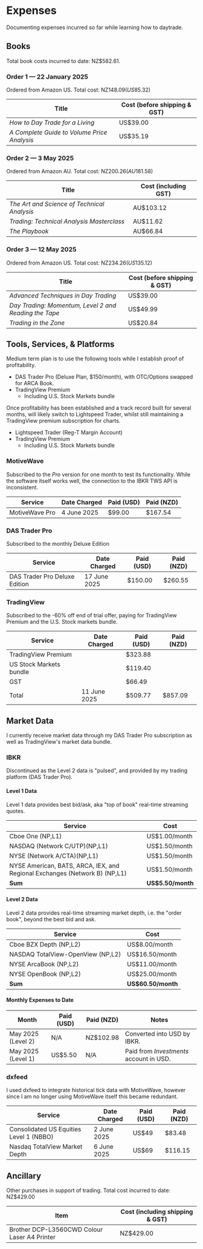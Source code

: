 # Expenses

Documenting expenses incurred so far while learning how to daytrade.

## Books

Total book costs incurred to date: NZ$582.61.

### Order 1 — 22 January 2025

Ordered from Amazon US. Total cost: NZ$148.09 (US$85.32)

| Title                                       | Cost (before shipping & GST) |
| ------------------------------------------- | ---------------------------- |
| _How to Day Trade for a Living_             | US$39.00                     |
| _A Complete Guide to Volume Price Analysis_ | US$35.19                     |
 
### Order 2 — 3 May 2025

Ordered from Amazon AU. Total cost: NZ$200.26 (AU$181.58)

| Title                                       | Cost (including GST) |
| ------------------------------------------- | -------------------- |
| _The Art and Science of Technical Analysis_ | AU$103.12            |
| _Trading: Technical Analysis Masterclass_   | AU$11.62             |
| _The Playbook_                              | AU$66.84             |

### Order 3 — 12 May 2025

Ordered from Amazon US. Total cost: NZ$234.26 (US$135.12)

| Title                                                 | Cost (before shipping & GST) |
| ----------------------------------------------------- | ---------------------------- |
| _Advanced Techniques in Day Trading_                  | US$39.00                     |
| _Day Trading: Momentum, Level 2 and Reading the Tape_ | US$49.99                     |
| _Trading in the Zone_                                 | US$20.84                     |

## Tools, Services, & Platforms

Medium term plan is to use the following tools while I establish proof of profitability.

- DAS Trader Pro (Deluxe Plan, $150/month), with OTC/Options swapped for ARCA Book.
- TradingView Premium
	- Including U.S. Stock Markets bundle

Once profitability has been established and a track record built for several months, will likely switch to Lightspeed Trader, whilst still maintaining a TradingView premium subscription for charts.

- Lightspeed Trader (Reg-T Margin Account)
- TradingView Premium
	- Including U.S. Stock Markets bundle

### MotiveWave

Subscribed to the _Pro_ version for one month to test its functionality. While the software itself works well, the connection to the IBKR TWS API is inconsistent.

| Service        | Date Charged | Paid (USD) | Paid (NZD) |
| -------------- | ------------ | ---------- | ---------- |
| MotiveWave Pro | 4 June 2025  | $99.00     | $167.54    |

### DAS Trader Pro

Subscribed to the monthly Deluxe Edition

| Service                       | Date Charged | Paid (USD) | Paid (NZD) |
| ----------------------------- | ------------ | ---------- | ---------- |
| DAS Trader Pro Deluxe Edition | 17 June 2025 | $150.00    | $260.55    |

### TradingView

Subscribed to the -60% off end of trial offer, paying for TradingView Premium and the U.S. Stock markets bundle.

| Service                 | Date Charged | Paid (USD) | Paid (NZD) |
| ----------------------- | ------------ | ---------- | ---------- |
| TradingView Premium     |              | $323.88    |            |
| US Stock Markets bundle |              | $119.40    |            |
| GST                     |              | $66.49     |            |
| Total                   | 11 June 2025 | $509.77    | $857.09    |

## Market Data

I currently receive market data through my DAS Trader Pro subscription as well as TradingView's market data bundle.

### IBKR

Discontinued as the Level 2 data is "pulsed", and provided by my trading platform (DAS Trader Pro).

#### Level 1 Data

Level 1 data provides best bid/ask, aka "top of book" real-time streaming quotes.

| Service                                                                    | Cost              |
| -------------------------------------------------------------------------- | ----------------- |
| Cboe One (NP,L1)                                                           | US$1.00/month     |
| NASDAQ (Network C/UTP)(NP,L1)                                              | US$1.50/month     |
| NYSE (Network A/CTA)(NP,L1)                                                | US$1.50/month     |
| NYSE American, BATS, ARCA, IEX, and Regional Exchanges (Network B) (NP,L1) | US$1.50/month     |
| **Sum**                                                                    | **US$5.50/month** |

#### Level 2 Data

Level 2 data provides real-time streaming market depth, i.e. the "order book", beyond the best bid and ask.

| Service                           | Cost           |
| --------------------------------- | -------------- |
| Cboe BZX Depth (NP,L2)            | US$8.00/month  |
| NASDAQ TotalView-OpenView (NP,L2) | US$16.50/month |
| NYSE ArcaBook (NP,L2)             | US$11.00/month |
| NYSE OpenBook (NP,L2)             | US$25.00/month |
| **Sum**                               | **US$60.50/month** |

#### Monthly Expenses to Date

| Month              | Paid (USD) | Paid (NZD) | Notes                                   |
| ------------------ | ---------- | ---------- | --------------------------------------- |
| May 2025 (Level 2) | N/A        | NZ$102.98  | Converted into USD by IBKR.             |
| May 2025 (Level 1) | US$5.50    | N/A        | Paid from _Investments_ account in USD. |

### dxfeed

I used dxfeed to integrate historical tick data with MotiveWave, however since I am no longer using MotiveWave itself this became redundant.

| Service                                 | Date Charged | Paid (USD) | Paid (NZD) |
| --------------------------------------- | ------------ | ---------- | ---------- |
| Consolidated US Equities Level 1 (NBBO) | 2 June 2025  | US$49      | $83.48     |
| Nasdaq TotalView Market Depth           | 6 June 2025  | US$69      | $116.15    |

## Ancillary

Other purchases in support of trading. Total cost incurred to date: NZ$429.00

| Item                                         | Cost (including shipping & GST) |
| -------------------------------------------- | ------------------------------- |
| Brother DCP-L3560CWD Colour Laser A4 Printer | NZ$429.00                       |
